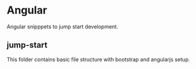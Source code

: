 # Angular

Angular snipppets to jump start development.

## jump-start

This folder contains basic file structure with bootstrap and angularjs setup.
